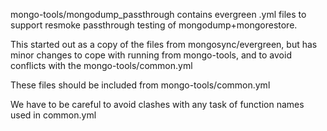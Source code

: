 mongo-tools/mongodump_passthrough contains evergreen .yml files to support resmoke passthrough
testing of mongodump+mongorestore.

This started out as a copy of the files from mongosync/evergreen, but has minor changes to cope with
running from mongo-tools, and to avoid conflicts with the mongo-tools/common.yml

These files should be included from mongo-tools/common.yml

We have to be careful to avoid clashes with any task of function names used in common.yml
